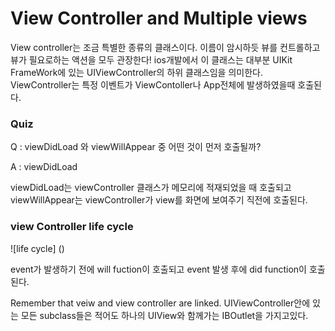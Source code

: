 # View Controller and Multiple views

  View controller는 조금 특별한 종류의 클래스이다. 이름이 암시하듯 뷰를 컨트롤하고 뷰가 필요로하는 액션을 모두 관장한다! ios개발에서 이 클래스는 대부분 UIKit FrameWork에 있는 UIViewController의 하위 클래스임을 의미한다. ViewController는 특정 이벤트가 ViewContoller나 App전체에 발생하였을때 호출된다.


### Quiz
 Q : viewDidLoad 와 viewWillAppear 중 어떤 것이 먼저 호출될까?   

 A : viewDidLoad

viewDidLoad는 viewController 클래스가 메모리에 적재되었을 때 호출되고 viewWillAppear는 viewController가 view를 화면에 보여주기 직전에 호출된다.


### view Controller life cycle
![life cycle] ()


event가 발생하기 전에 will fuction이 호출되고 event 발생 후에 did function이 호출된다. 

Remember that veiw and view controller are linked. UIViewController안에 있는 모든 subclass들은 적어도 하나의 UIView와 함께가는 IBOutlet을 가지고있다.
